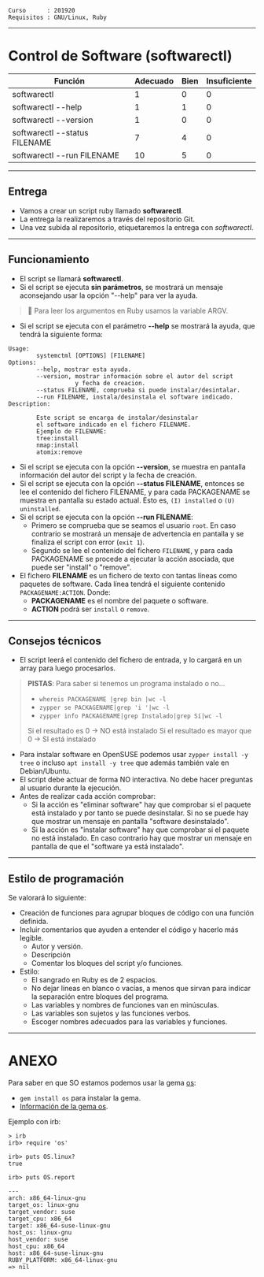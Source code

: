 
```
Curso      : 201920
Requisitos : GNU/Linux, Ruby
```

---
# Control de Software (softwarectl)

| Función                       | Adecuado | Bien | Insuficiente |
| ----------------------------- | -------- | ---- | ------------ |
| softwarectl                   | 1        | 0    | 0            |
| softwarectl --help            | 1        | 1    | 0            |
| softwarectl --version         | 1        | 0    | 0            |
| softwarectl --status FILENAME | 7        | 4    | 0            |
| softwarectl --run FILENAME    | 10       | 5    | 0            |

---
## Entrega

* Vamos a crear un script ruby llamado **softwarectl**.
* La entrega la realizaremos a través del repositorio Git.
* Una vez subida al repositorio, etiquetaremos la entrega con *softwarectl*.

---
## Funcionamiento

* El script se llamará **softwarectl**.
* Si el script se ejecuta **sin parámetros**, se mostrará un mensaje aconsejando usar la opción "--help" para ver la ayuda.

> :eyes: Para leer los argumentos en Ruby usamos la variable ARGV.

* Si el script se ejecuta con el parámetro **--help** se mostrará la ayuda, que tendrá la siguiente forma:
```
Usage:
        systemctml [OPTIONS] [FILENAME]
Options:
        --help, mostrar esta ayuda.
        --version, mostrar información sobre el autor del script
                   y fecha de creacion.
        --status FILENAME, comprueba si puede instalar/desintalar.
        --run FILENAME, instala/desinstala el software indicado.
Description:

        Este script se encarga de instalar/desinstalar
        el software indicado en el fichero FILENAME.
        Ejemplo de FILENAME:
        tree:install
        nmap:install
        atomix:remove
```
* Si el script se ejecuta con la opción **--version**, se muestra en pantalla información del autor del script y la fecha de creación.
* Si el script se ejecuta con la opción **--status FILENAME**, entonces se lee el contenido del fichero FILENAME, y para cada PACKAGENAME se muestra en pantalla su estado actual. Esto es, `(I) installed` o `(U) uninstalled`.
* Si el script se ejecuta con la opción **--run FILENAME**:
    * Primero se comprueba que se seamos el usuario `root`. En caso contrario se mostrará un mensaje de advertencia en pantalla y se finaliza el script con error (`exit 1`).
    * Segundo se lee el contenido del fichero `FILENAME`, y para cada PACKAGENAME se procede a ejecutar la acción asociada, que puede ser "install" o "remove".
* El fichero **FILENAME** es un fichero de texto con tantas líneas como paquetes de software. Cada línea tendrá el siguiente contenido `PACKAGENAME:ACTION`. Donde:
    * **PACKAGENAME** es el nombre del paquete o software.
    * **ACTION** podrá ser `install` o `remove`.

---
## Consejos técnicos

* El script leerá el contenido del fichero de entrada, y lo cargará en un array para luego procesarlos.

> **PISTAS**: Para saber si tenemos un programa instalado o no...
> * `whereis PACKAGENAME |grep bin |wc -l`
> * `zypper se PACKAGENAME|grep 'i '|wc -l`
> * `zypper info PACKAGENAME|grep Instalado|grep Sí|wc -l`
>
> Si el resultado es 0 -> NO está instalado
> Si el resultado es mayor que 0 -> SI está instalado

* Para instalar software en OpenSUSE podemos usar `zypper install -y tree` o incluso `apt install -y tree` que además también vale en Debian/Ubuntu.
* El script debe actuar de forma NO interactiva. No debe hacer preguntas al usuario durante la ejecución.
* Antes de realizar cada acción comprobar:
    * Si la acción es "eliminar software" hay que comprobar si el paquete está instalado y por tanto se puede desinstalar. Si no se puede hay que mostrar un mensaje en pantalla "software desinstalado".
    * Si la acción es "instalar software" hay que comprobar si el paquete no está instalado. En caso contrario hay que mostrar un mensaje en pantalla de que el "software ya está instalado".

---
## Estilo de programación

Se valorará lo siguiente:
* Creación de funciones para agrupar bloques de código con una función definida.
* Incluir comentarios que ayuden a entender el código y hacerlo más legible.
    * Autor y versión.
    * Descripción
    * Comentar los bloques del script y/o funciones.
* Estilo:
    * El sangrado en Ruby es de 2 espacios.
    * No dejar líneas en blanco o vacías, a menos que sirvan para indicar la separación entre bloques del programa.
    * Las variables y nombres de funciones van en minúsculas.
    * Las variables son sujetos y las funciones verbos.
    * Escoger nombres adecuados para las variables y funciones.

---
# ANEXO

Para saber en que SO estamos podemos usar la gema [os](https://github.com/rdp/os):
* `gem install os` para instalar la gema.
* [Información de la gema os](https://github.com/rdp/os).

Ejemplo con irb:
```
> irb
irb> require 'os'

irb> puts OS.linux?
true

irb> puts OS.report

---
arch: x86_64-linux-gnu
target_os: linux-gnu
target_vendor: suse
target_cpu: x86_64
target: x86_64-suse-linux-gnu
host_os: linux-gnu
host_vendor: suse
host_cpu: x86_64
host: x86_64-suse-linux-gnu
RUBY_PLATFORM: x86_64-linux-gnu
=> nil
```
